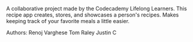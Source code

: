 A collaborative project made by the Codecademy Lifelong Learners. This recipe app creates, stores, and showcases a person's recipes. Makes keeping track of your favorite meals a little easier.

Authors:
Renoj Varghese
Tom Raley
Justin C
